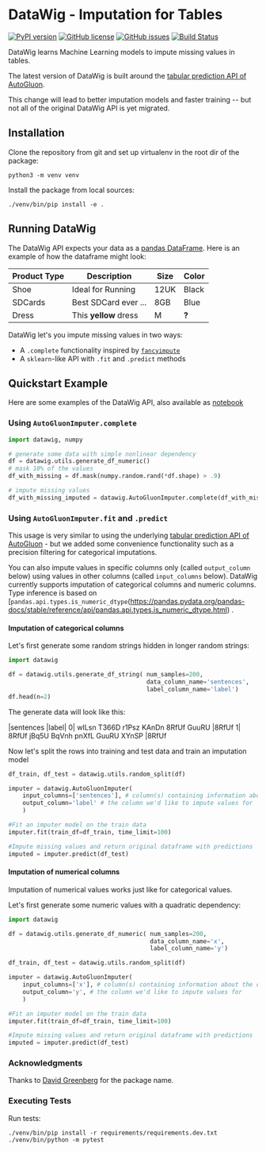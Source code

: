 DataWig - Imputation for Tables
================================

[![PyPI version](https://badge.fury.io/py/datawig.svg)](https://badge.fury.io/py/datawig.svg)
[![GitHub license](https://img.shields.io/github/license/awslabs/datawig.svg)](https://github.com/awslabs/datawig/blob/master/LICENSE)
[![GitHub issues](https://img.shields.io/github/issues/awslabs/datawig.svg)](https://github.com/awslabs/datawig/issues)
[![Build Status](https://travis-ci.org/awslabs/datawig.svg?branch=master)](https://travis-ci.org/awslabs/datawig)

DataWig learns Machine Learning models to impute missing values in tables.

The latest version of DataWig is built around the [tabular prediction API of AutoGluon](https://auto.gluon.ai/stable/tutorials/tabular_prediction/index.html).

This change will lead to better imputation models and faster training -- but not all of the original DataWig API is yet migrated.

## Installation

Clone the repository from git and set up virtualenv in the root dir of the package:

```
python3 -m venv venv
```

Install the package from local sources:

```
./venv/bin/pip install -e .
```

## Running DataWig
The DataWig API expects your data as a [pandas DataFrame](https://pandas.pydata.org/pandas-docs/stable/generated/pandas.DataFrame.html). Here is an example of how the dataframe might look:

|Product Type | Description           | Size | Color |
|-------------|-----------------------|------|-------|
|   Shoe      | Ideal for Running     | 12UK | Black |
| SDCards     | Best SDCard ever ...  | 8GB  | Blue  |
| Dress       | This **yellow** dress | M    | **?** |

DataWig let's you impute missing values in two ways:
  * A `.complete` functionality inspired by [`fancyimpute`](https://github.com/iskandr/fancyimpute)
  * A `sklearn`-like API with `.fit` and `.predict` methods

## Quickstart Example

Here are some examples of the DataWig API, also available as [notebook](datawig-examples.ipynb)

### Using `AutoGluonImputer.complete`

```python
import datawig, numpy

# generate some data with simple nonlinear dependency
df = datawig.utils.generate_df_numeric()
# mask 10% of the values
df_with_missing = df.mask(numpy.random.rand(*df.shape) > .9)

# impute missing values
df_with_missing_imputed = datawig.AutoGluonImputer.complete(df_with_missing)

```

### Using `AutoGluonImputer.fit` and `.predict`

This usage is very similar to using the underlying [tabular prediction API of AutoGluon](https://auto.gluon.ai/stable/tutorials/tabular_prediction/index.html) - but we added some convenience functionality such as a precision filtering for categorical imputations.  

You can also impute values in specific columns only (called `output_column` below) using values in other columns (called `input_columns` below). DataWig currently supports imputation of categorical columns and numeric columns. Type inference is based on [``pandas.api.types.is_numeric_dtype``(https://pandas.pydata.org/pandas-docs/stable/reference/api/pandas.api.types.is_numeric_dtype.html) .

#### Imputation of categorical columns

Let's first generate some random strings hidden in longer random strings:

```python
import datawig

df = datawig.utils.generate_df_string( num_samples=200,
                                       data_column_name='sentences',
                                       label_column_name='label')
df.head(n=2)
```

The generate data will look like this:

|sentences	|label|
0|	wILsn T366D r1Psz KAnDn 8RfUf GuuRU	|8RfUf
1|	8RfUf jBq5U BqVnh pnXfL GuuRU XYnSP	|8RfUf

Now let's split the rows into training and test data and train an imputation model

```python
df_train, df_test = datawig.utils.random_split(df)

imputer = datawig.AutoGluonImputer(
    input_columns=['sentences'], # column(s) containing information about the column we want to impute
    output_column='label' # the column we'd like to impute values for
    )

#Fit an imputer model on the train data
imputer.fit(train_df=df_train, time_limit=100)

#Impute missing values and return original dataframe with predictions
imputed = imputer.predict(df_test)
```

#### Imputation of numerical columns

Imputation of numerical values works just like for categorical values.

Let's first generate some numeric values with a quadratic dependency:

```python
import datawig

df = datawig.utils.generate_df_numeric( num_samples=200,
                                        data_column_name='x',
                                        label_column_name='y')      

df_train, df_test = datawig.utils.random_split(df)

imputer = datawig.AutoGluonImputer(
    input_columns=['x'], # column(s) containing information about the column we want to impute
    output_column='y', # the column we'd like to impute values for
    )

#Fit an imputer model on the train data
imputer.fit(train_df=df_train, time_limit=100)

#Impute missing values and return original dataframe with predictions
imputed = imputer.predict(df_test)
```


### Acknowledgments
Thanks to [David Greenberg](https://github.com/dgreenberg) for the package name.


### Executing Tests

Run tests:

```
./venv/bin/pip install -r requirements/requirements.dev.txt
./venv/bin/python -m pytest
```
